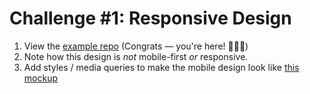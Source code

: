 # Challenge #1: Responsive Design

1. View the [example repo](./examples/github-test) (Congrats — you're here! 🎉🎉🎉)
2. Note how this design is _not_ mobile-first _or_ responsive.
3. Add styles / media queries to make the mobile design look like [this mockup](./img/challenge-responsive.png)